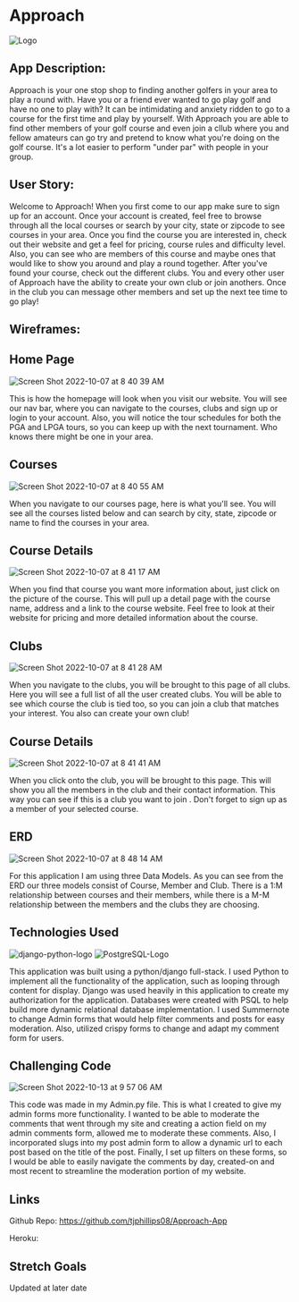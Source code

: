 # Approach

![Logo](https://i.imgur.com/HYfU6bpm.png)

## App Description:

 Approach is your one stop shop to finding another golfers in your area to play a round with. Have you or a friend ever wanted to go play golf and have no one to play with? It can be intimidating and anxiety ridden to go to a course for the first time and play by yourself. With Approach you are able to find other members of your golf course and even join a cllub where you and fellow amateurs can go try and pretend to know what you're doing on the golf course. It's a lot easier to perform "under par" with people in your group. 
 
 ## User Story:
 
 Welcome to Approach! When you first come to our app make sure to sign up for an account. Once your account is created, feel free to browse through all the local courses or search by your city, state or zipcode to see courses in your area. Once you find the course you are interested in, check out their website and get a feel for pricing, course rules and difficulty level. Also, you can see who are members of this course and maybe ones that would like to show you around and play a round together. After you've found your course, check out the different clubs. You and every other user of Approach have the ability to create your own club or join anothers. Once in the club you can message other members and set up the next tee time to go play!
 
 
 ## Wireframes:
 
 ## Home Page
![Screen Shot 2022-10-07 at 8 40 39 AM](https://user-images.githubusercontent.com/109078858/194567953-d485c0cb-add4-476e-82ef-e62c65650d27.png)


 
 This is how the homepage will look when you visit our website. You will see our nav bar, where you can navigate to the courses, clubs and sign up or login to your account. Also, you will notice the tour schedules for both the PGA and LPGA tours, so you can keep up with the next tournament. Who knows there might be one in your area.
 
 ## Courses
![Screen Shot 2022-10-07 at 8 40 55 AM](https://user-images.githubusercontent.com/109078858/194568034-1009caf2-268a-4c29-8684-442fe1666e43.png)

 
 When you navigate to our courses page, here is what you'll see. You will see all the courses listed below and can search by city, state, zipcode or name to find the courses in your area. 
 
 ## Course Details
![Screen Shot 2022-10-07 at 8 41 17 AM](https://user-images.githubusercontent.com/109078858/194568118-ba8b5781-828d-4e67-8dbc-9b3df2a2cad9.png)

 
 When you find that course you want more information about, just click on the picture of the course. This will pull up a detail page with the course name, address and a link to the course website. Feel free to look at their website for pricing and more detailed information about the course. 
 
 ## Clubs
 ![Screen Shot 2022-10-07 at 8 41 28 AM](https://user-images.githubusercontent.com/109078858/194568194-9a52c505-cb83-4e4a-bad9-8ebe18fe48fb.png)

 
 When you navigate to the clubs, you will be brought to this page of all clubs. Here you will see a full list of all the user created clubs. You will be able to see which course the club is tied too, so you can join a club that matches your interest. You also can create your own club!
 
 ## Course Details
 ![Screen Shot 2022-10-07 at 8 41 41 AM](https://user-images.githubusercontent.com/109078858/194568264-3e44008a-84d4-4f98-a39b-b67a42bff9dd.png)

 
 When you click onto the club, you will be brought to this page. This will show you all the members in the club and their contact information. This way you can see if this is a club you want to join . Don't forget to sign up as a member of your selected course. 
 
 
 ## ERD
 ![Screen Shot 2022-10-07 at 8 48 14 AM](https://user-images.githubusercontent.com/109078858/194568964-c2c1162f-428e-4d97-8678-8f5ed6ef76a5.png)
 
 For this application I am using three Data Models. As you can see from the ERD our three models consist of Course, Member and Club. There is a 1:M relationship between courses and their members, while there is a M-M relationship between the members and the clubs they are choosing.
 
 ## Technologies Used
 ![django-python-logo](https://user-images.githubusercontent.com/109078858/194570662-fb591432-26bc-45aa-ad59-f97415eb08f3.png)
 ![PostgreSQL-Logo](https://user-images.githubusercontent.com/109078858/194571618-6469808c-6b01-4ec3-b2ca-a3ed0e3699ed.png)


This application was built using a python/django full-stack. I used Python to implement all the functionality of the application, such as looping through content for display. Django was used heavily in this application to create my authorization for the application. Databases were created with PSQL to help build more dynamic relational database implementation. I used Summernote to change Admin forms that would help filter comments and posts for easy moderation. Also, utilized crispy forms to change and adapt my comment form for users. 


## Challenging Code

![Screen Shot 2022-10-13 at 9 57 06 AM](https://user-images.githubusercontent.com/109078858/195632507-83f18645-808d-4612-af46-c99bba9c8933.png)

This code was made in my Admin.py file. This is what I created to give my admin forms more functionality. I wanted to be able to moderate the comments that went through my site and creating a action field on my admin comments form, allowed me to moderate these comments. Also, I incorporated slugs into my post admin form to allow a dynamic url to each post based on the title of the post. Finally, I set up filters on these forms, so I would be able to easily navigate the comments by day, created-on and most recent to streamline the moderation portion of my website.



## Links

Github Repo: https://github.com/tjphillips08/Approach-App

Heroku: 

## Stretch Goals
Updated at later date


 
 
 
